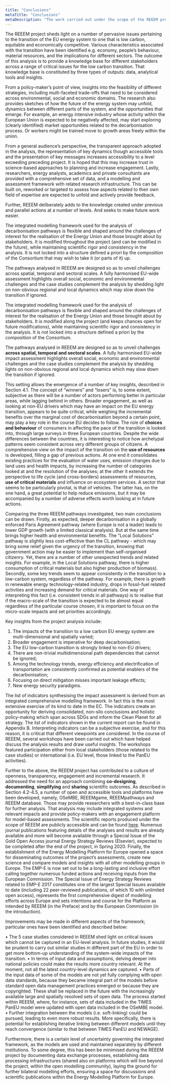 ```yaml
---
title: "Conclusions"
metaTitle: "Conclusions"
metaDescription: "The work carried out under the scope of the REEEM project shed light on a number of pervasive issues pertaining to the transition of the EU energy system to a low carbon pattern."
---
```


The REEEM project sheds light on a number of pervasive issues pertaining to the transition of the EU energy system to one that is low carbon, equitable and economically competitive. Various characteristics associated with the transition have been identified e.g. economy, people’s behaviour, material resources, and the implications for different sectors. The outcome of this analysis is to provide a knowledge base for different stakeholders across a range of critical issues for the low carbon transition. That knowledge base is constituted by three types of outputs: data, analytical tools and insights.

From a policy-maker’s point of view, insights into the feasibility of different strategies, including multi-faceted trade-offs that need to be considered across environmental, social and economic domains. The research also provides sketches of how the future of the energy system may unfold, dynamics between different parts of the system, and the opportunities that emerge. For example, an energy intensive industry whose activity within the European Union is expected to be negatively affected, may start exploring (clearly identified) market opportunities related to the decarbonisation process.  Or workers might be trained move to growth areas freely within the union.

From a general audience’s perspective, the transparent approach adopted in the analysis, the representation of key dynamics though accessible tools and the presentation of key messages increases accessibility to a level exceeding preceding project. It is hoped that this may increase trust in science-based approaches to planning and increase engagement. Lastly, researchers, energy analysts, academics and private consultants are provided with a comprehensive set of data, and a modelling and assessment framework with related research infrastructure. This can be built on, reworked or targeted to assess how aspects related to their own field of expertise are expected to unfold and actively provide feedback. 

Further, REEEM deliberately adds to the knowledge created under previous and parallel actions at a number of levels. And seeks to make future work easier.

The integrated modelling framework used for the analysis of decarbonisation pathways is flexible and shaped around the challenges of interest for the realisation of the Energy Union and those brought about by stakeholders. It is modified throughout the project (and can be modified in the future), while maintaining scientific rigor and consistency in the analysis. It is not locked into a structure defined a priori by the composition of the Consortium that may wish to take it (or parts of it) up. 

The pathways analysed in REEEM are designed so as to unveil challenges across spatial, temporal and sectoral scales. A fully harmonised EU-wide assessment highlights overall social, economic and environmental challenges and the case studies complement the analysis by shedding light on non-obvious regional and local dynamics which may slow down the transition if ignored.

The integrated modelling framework used for the analysis of decarbonisation pathways is flexible and shaped around the challenges of interest for the realisation of the Energy Union and those brought about by stakeholders. It is modified along the project (and keeps chances open for future modifications), while maintaining scientific rigor and consistency in the analysis. It is not locked into a structure defined a priori by the composition of the Consortium. 

The pathways analysed in REEEM are designed so as to unveil challenges **across spatial, temporal and sectoral scales**. A fully harmonised EU-wide impact assessment highlights overall social, economic and environmental challenges and the case studies complement the analysis by shedding lights on non-obvious regional and local dynamics which may slow down the transition if ignored.

This setting allows the emergence of a number of key insights, described in Section 4.1. The concept of “winners” and “losers” is, to some extent, subjective as there will be a number of actors performing better in particular areas, while lagging behind in others. Broader engagement, as well as looking at non-EU drivers which may have an impact on the EU energy transition, appears to be quite critical, while weighing the incremental benefits over the marginal cost of decarbonisation beyond a certain point, may play a key role in the course EU decides to follow. The role of **choices and behaviour** of consumers in affecting the pace of the transition is looked into, through large surveys in three European countries. Despite the wide differences between the countries, it is interesting to notice how archetypal patterns seem consistent across very different groups of citizens. A comprehensive view on the impact of the transition on the **use of resources** is developed, filling a gap of previous actions. At one end it consolidates existing practices for the evaluation of water uses, emission changes due to land uses and health impacts, by increasing the number of categories looked at and the resolution of the analyses; at the other it extends the perspective to life cycle (and cross-borders) assessments of resources, **use of critical materials** and influence on ecosystem services. A sector that seems to be particularly pivotal, is that of vehicles. The latter has, on the one hand, a great potential to help reduce emissions, but it may be accompanied by a number of adverse effects worth looking at in future actions.

Comparing the three REEEM pathways investigated, two main conclusions can be drawn. Firstly, as expected, deeper decarbonisation in a globally enforced Paris Agreement pathway (where Europe is not a leader) leads to lower GDP growth (with a limited classical analysis). But at the same time brings higher health and environmental benefits. The “Local Solutions” pathway is slightly less cost-effective than the CL pathway - which may bring some relief given the urgency of the transition, knowing that government action may be easier to implement than self-organised citizenry. Yet, there are a number of other unexpected trends and related insights. For example, in the Local Solutions pathway, there is higher consumption of critical materials but also higher production of biomass). Secondly, some key trends seem to appear consistently in the transition to a low-carbon system, regardless of the pathway. For example, there is growth in renewable energy technology-related industry, drops in fossil-fuel related activities and increasing demand for critical materials. One way of interpreting this fact (i.e. consistent trends in all pathways) is to realise that if the macro-scale of the transition is expected to be almost equal regardless of the particular course chosen, it is important to focus on the micro-scale impacts and set priorities accordingly.

Key insights from the project analysis include:

1.	The impacts of the transition to a low carbon EU energy system are multi-dimensional and spatially varied;
2.	Broader engagement is imperative for deep decarbonisation;
3.	The EU low-carbon transition is strongly linked to non-EU drivers;
4.	There are non-trivial multidimensional path dependencies that cannot be ignored;
5.	Among the technology trends, energy efficiency and electrification of transportation are consistently confirmed as potential enablers of the decarbonisation;
6.	Focusing on direct mitigation misses important leakage effects;
7.	New energy security paradigms.

The list of indicators synthesising the impact assessment is derived from an integrated comprehensive modelling framework. In fact this is the most extensive exercise of its kind to date in the EC. The indicators create an opportunity for deriving consolidated, non-silo conclusions and holistic policy-making which span across SDGs and inform the Clean Planet for all strategy. The list of indicators shown in the current report can be found in Appendix B. Interpreting indicators can be a subjective exercise, and for this reason, it is critical that different viewpoints are considered. In the course of REEEM, several workshops have been carried out which have helped discuss the analysis results and draw useful insights. The workshops featured participation either from local stakeholders (those related to the case studies) or international (i.e. EU level, those linked to the PanEU activities).

Further to the above, the REEEM project has contributed to a culture of openness, transparency, engagement and incremental research. It addressed the need for an approach combining **co-designing**, **documenting**, **simplifying** and **sharing** scientific outcomes. As described in Section 4.2-4.5, a number of open and accessible tools and platforms have been developed, namely, OSeMBE, REEEMgame, REEEMpathways and REEEM database. Those may provide researchers with a best-in-class base for further analysis. That analysis may include integrated systems and relevant impacts and provide policy-makers with an engagement platform for model-based assessments. The scientific reports produced under the scope of REEEM are publicly accessible and can be found [here](http://www.reeem.org/index.php/deliverables-by-theme/). Numerous journal publications featuring details of the analyses and results are already available and more will become available through a Special Issue of the Gold Open Access journal Energy Strategy Reviews (Elsevier), expected to be completed after the end of the project, in Spring 2020. Finally, the establishment of the Energy Modelling Platform for Europe opened a space for disseminating outcomes of the project’s assessments, create new science and compare models and insights with all other modelling groups in Europe. The EMP-E is now set out to be a long-lasting and inclusive effort calling together numerous funded actions and receiving inputs from the European Commission. The Special Issue of Energy Strategy Reviews related to EMP-E 2017 constitutes one of the largest Special Issues available to date (including 22 peer-reviewed publications, of which 10 with unlimited open access), represents the first comprehensive digest of modelling efforts across Europe and sets intentions and course for the Platform as intended by REEEM (in the Preface) and by the European Commission (in the introduction).

Improvements may be made in different aspects of the framework; particular ones have been identified and described below:

•	The 5 case studies considered in REEEM shed light on critical issues which cannot be captured in an EU-level analysis. In future studies, it would be prudent to carry out similar studies in different part of the EU in order to get more bottom-up understanding of the system-wide impacts of the transition.
•	In terms of input data and assumptions, delving deeper into national policies could make the results more country relevant. At the moment, not all the latest country-level dynamics are captured.
•	Parts of the input data of some of the models are not yet fully complying with open data standards, because they became integral part of the models before standard open data management practices emerged or because they are copyrighted. These shall be replaced in the future with the increasingly available large and spatially resolved sets of open data. The process started within REEEM, where, for instance, sets of data included in the TIMES PanEU model were updated with open data included in the OSeMBE model.
•	Further integration between the models (i.e. soft-linking) could be pursued, leading to even more robust results. More specifically, there is potential for establishing iterative linking between different models until they reach convergence (similar to that between TIMES PanEU and NEWAGE).

Furthermore, there is a certain level of uncertainty governing the integrated framework, as the models are used and maintained separately by different institutions. To some degree, this has been be minimised during the REEEM project by documenting data exchange processes, establishing data processing infrastructures (shared also on platforms which will live beyond the project, within the open modelling community), laying the ground for further bilateral modelling efforts, ensuring a space for discussions and scientific publications within the Energy Modelling Platform for Europe.
